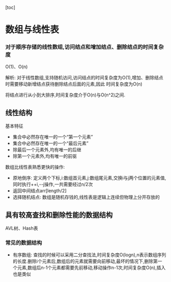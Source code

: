 [toc]



# 数组与线性表

### 对于顺序存储的线性数组,访问结点和增加结点、删除结点的时间复杂度

 O(1)、O(n)

解析: 对于线性数组,支持随机访问,访问结点的时间复杂度为O(1),增加、删除结点时需要移动新增结点获待删除结点后面的元素,因此 时间复杂度为O(n)

将结点进行从小到大排序,时间复杂度介于O(n)与O(n^2)之间.



## 线性结构

基本特征

- 集合中必然存在唯一的一个“第一个元素”
- 集合中必然存在唯一的一个“最后元素”
- 除最后一个元素外,均有唯一的后继
- 除第一个元素外,均有唯一的前驱

数组比线性表熟悉更快的操作: 

- 原地倒序: 定义两个下标,i:数组首元素,j:数组尾元素,交换i与j两个位置的元素值,同时执行++i,--j操作,一共需要经过n/2次
- 返回中间结点arr[length/2]
- 选择随机结点: 数组是随机存钱的,线性表是逻辑上连续但物理上分开存放的





## 具有较高查找和删除性能的数据结构

AVL树、Hash表

### 常见的数据结构

- 有序数组: 查找的时候可以采用二分查找法,时间复杂度O(logn),n表示数组序列的长度.删除i个元素后,数组后的元素就需要向前移动,最坏的情况下,删除第一个元素,数组后n-1个元素都需要先前移动,移动操作n-1次,时间复杂度O(n),插入也是类似








